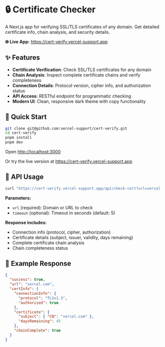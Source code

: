 # 🔒 Certificate Checker

A Next.js app for verifying SSL/TLS certificates of any domain. Get detailed certificate info, chain analysis, and security details.

**🌐 Live App:** https://cert-verify.vercel-support.app

## ✨ Features

- **Certificate Verification**: Check SSL/TLS certificates for any domain
- **Chain Analysis**: Inspect complete certificate chains and verify completeness
- **Connection Details**: Protocol version, cipher info, and authorization status
- **API Access**: RESTful endpoint for programmatic checking
- **Modern UI**: Clean, responsive dark theme with copy functionality

## 🚀 Quick Start

```bash
git clone git@github.com:vercel-support/cert-verify.git
cd cert-verify
pnpm install
pnpm dev
```

Open [http://localhost:3000](http://localhost:3000)

Or try the live version at https://cert-verify.vercel-support.app

## 🔌 API Usage

```bash
curl "https://cert-verify.vercel-support.app/api/check-cert?url=vercel.com" | jq
```

**Parameters:**
- `url` (required): Domain or URL to check
- `timeout` (optional): Timeout in seconds (default: 5)

**Response includes:**
- Connection info (protocol, cipher, authorization)
- Certificate details (subject, issuer, validity, days remaining)
- Complete certificate chain analysis
- Chain completeness status

## 📝 Example Response

```json
{
  "success": true,
  "url": "vercel.com",
  "certInfo": {
    "connectionInfo": {
      "protocol": "TLSv1.3",
      "authorized": true
    },
    "certificate": {
      "subject": { "CN": "vercel.com" },
      "daysRemaining": 45
    },
    "chainComplete": true
  }
}
```
